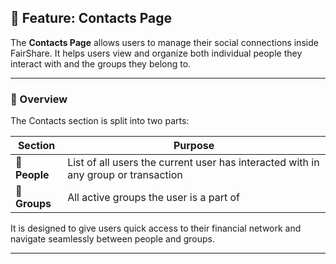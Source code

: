 ## 📇 Feature: Contacts Page

The **Contacts Page** allows users to manage their social connections inside FairShare. It helps users view and organize both individual people they interact with and the groups they belong to.

---

### 📄 Overview

The Contacts section is split into two parts:

| Section       | Purpose                                                                            |
| ------------- | ---------------------------------------------------------------------------------- |
| **👤 People** | List of all users the current user has interacted with in any group or transaction |
| **👥 Groups** | All active groups the user is a part of                                            |

It is designed to give users quick access to their financial network and navigate seamlessly between people and groups.

---
